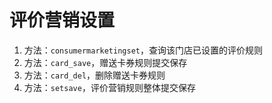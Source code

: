 # 评价营销设置

1. 方法：`consumermarketingset`，查询该门店已设置的评价规则
2. 方法：`card_save`，赠送卡券规则提交保存
3. 方法：`card_del`，删除赠送卡券规则
4. 方法：`setsave`，评价营销规则整体提交保存